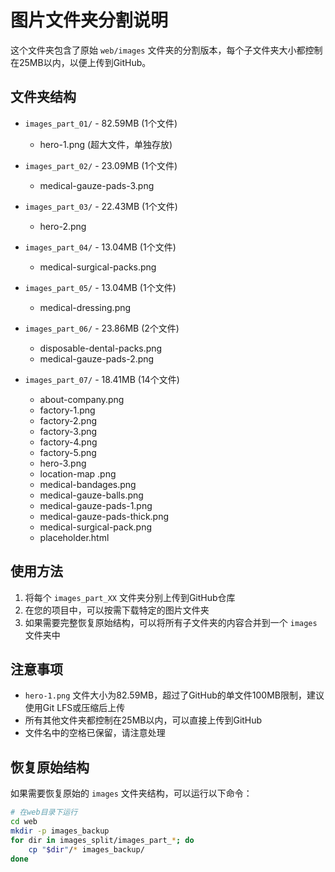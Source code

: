 # 图片文件夹分割说明

这个文件夹包含了原始 `web/images` 文件夹的分割版本，每个子文件夹大小都控制在25MB以内，以便上传到GitHub。

## 文件夹结构

- `images_part_01/` - 82.59MB (1个文件)
  - hero-1.png (超大文件，单独存放)

- `images_part_02/` - 23.09MB (1个文件)
  - medical-gauze-pads-3.png

- `images_part_03/` - 22.43MB (1个文件)
  - hero-2.png

- `images_part_04/` - 13.04MB (1个文件)
  - medical-surgical-packs.png

- `images_part_05/` - 13.04MB (1个文件)
  - medical-dressing.png

- `images_part_06/` - 23.86MB (2个文件)
  - disposable-dental-packs.png
  - medical-gauze-pads-2.png

- `images_part_07/` - 18.41MB (14个文件)
  - about-company.png
  - factory-1.png
  - factory-2.png
  - factory-3.png
  - factory-4.png
  - factory-5.png
  - hero-3.png
  - location-map .png
  - medical-bandages.png
  - medical-gauze-balls.png
  - medical-gauze-pads-1.png
  - medical-gauze-pads-thick.png
  - medical-surgical-pack.png
  - placeholder.html

## 使用方法

1. 将每个 `images_part_XX` 文件夹分别上传到GitHub仓库
2. 在您的项目中，可以按需下载特定的图片文件夹
3. 如果需要完整恢复原始结构，可以将所有子文件夹的内容合并到一个 `images` 文件夹中

## 注意事项

- `hero-1.png` 文件大小为82.59MB，超过了GitHub的单文件100MB限制，建议使用Git LFS或压缩后上传
- 所有其他文件夹都控制在25MB以内，可以直接上传到GitHub
- 文件名中的空格已保留，请注意处理

## 恢复原始结构

如果需要恢复原始的 `images` 文件夹结构，可以运行以下命令：

```bash
# 在web目录下运行
cd web
mkdir -p images_backup
for dir in images_split/images_part_*; do
    cp "$dir"/* images_backup/
done
```
